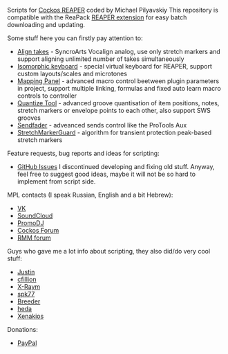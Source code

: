 Scripts for [Cockos REAPER](http://reaper.fm) coded by Michael Pilyavskiy
This repository is compatible with the ReaPack [REAPER extension](http://reapack.com/) for easy batch downloading and updating.

Some stuff here you can firstly pay attention to:
- [Align takes](http://forum.cockos.com/showthread.php?t=179544) - SyncroArts Vocalign analog, use only stretch markers and support aligning unlimited number of takes simultaneously
- [Isomorphic keyboard](http://forums.cockos.com/showthread.php?p=1781599) - special virtual keyboard for REAPER, support custom layouts/scales and microtones
- [Mapping Panel](http://forum.cockos.com/showthread.php?t=170044) - advanced macro control beetween plugin parameters in project, support multiple linking, formulas and fixed auto learn macro controls to controller
- [Quantize Tool](http://forum.cockos.com/showthread.php?t=165672) - advanced groove quantisation of item positions, notes, stretch markers or envelope points to each other, also support SWS grooves
- [Sendfader](http://forum.cockos.com/showthread.php?t=187138) - adveanced sends control like the ProTools Aux
- [StretchMarkerGuard](http://forum.cockos.com/showthread.php?p=1729864) - algorithm for transient protection peak-based stretch markers

Feature requests, bug reports and ideas for scripting:
- [GitHub Issues](https://github.com/MichaelPilyavskiy/ReaScripts/issues)
I discontinued developing and fixing old stuff. Anyway, feel free to suggest good ideas, maybe it will not be so hard to implement from script side.

MPL contacts (I speak Russian, English and a bit Hebrew):
- [VK](https://vk.com/michael_pilyavskiy)
- [SoundCloud](https://soundcloud.com/mp57)
- [PromoDJ](http://promodj.com/michaelpilyavskiy)
- [Cockos Forum](http://forum.cockos.com/member.php?u=70694)
- [RMM forum](http://rmmedia.ru/members/69811/)

Guys who gave me a lot info about scripting, they also did/do very cool stuff:
- [Justin](cockos.com)
- [cfillion](https://github.com/cfillion)
- [X-Raym](http://forum.cockos.com/member.php?u=58284)
- [spk77](http://forum.cockos.com/member.php?u=49553)
- [Breeder](http://forum.cockos.com/member.php?u=27094)
- [heda](http://forum.cockos.com/member.php?u=47822)
- [Xenakios](http://forum.cockos.com/member.php?u=3602)

Donations:
- [PayPal](http://paypal.me/donate2mpl)
